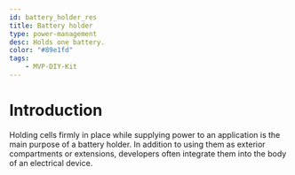 ```yaml
---
id: battery_holder_res
title: Battery holder
type: power-management
desc: Holds one battery.
color: "#89e1fd"
tags:
    - MVP-DIY-Kit
---
```

# Introduction

Holding cells firmly in place while supplying power to an application is the main purpose of a battery holder. In addition to using them as exterior compartments or extensions, developers often integrate them into the body of an electrical device.
